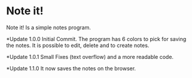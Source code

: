 # Note it!
Note it! Is a simple notes program.

*Update 1.0.0
Initial Commit. The program has 6 colors to pick for saving the notes. It is possible to edit, delete and to create notes.

*Update 1.0.1
Small Fixes (text overflow) and a more readable code.

*Update 1.1.0
It now saves the notes on the browser.
